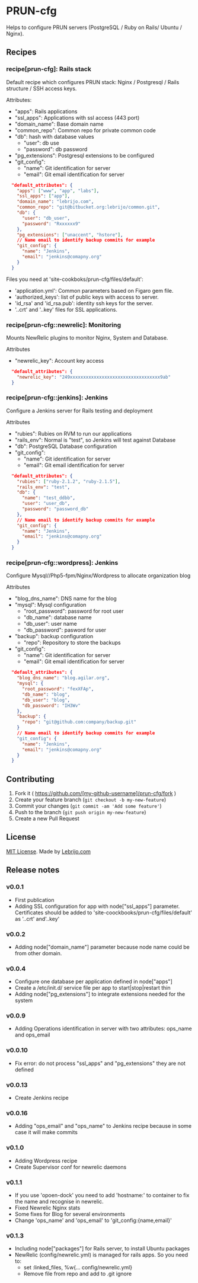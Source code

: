 # PRUN-cfg

Helps to configure PRUN servers (PostgreSQL / Ruby on Rails/ Ubuntu / Nginx).

## Recipes

### recipe[prun-cfg]: Rails stack

Default recipe which configures PRUN stack: Nginx / Postgresql / Rails structure / SSH access keys. 

Attributes:

* "apps": Rails applications
* "ssl_apps": Applications with ssl access (443 port)
* "domain_name": Base domain name
* "common_repo": Common repo for private common code
* "db": hash with database values
  * "user": db use
  * "password": db password
* "pg_extensions": Postgresql extensions to be configured
* "git_config":
  * "name": Git identification for server
  * "email": Git email identification for server

```json
  "default_attributes": {
    "apps": ["www", "app", "labs"],
    "ssl_apps": ["app"],
    "domain_name": "lebrijo.com",
    "common_repo": "git@bitbucket.org:lebrijo/common.git",
    "db": {
      "user": "db_user",
      "password": "Rxxxxxx9"
    },
    "pg_extensions": ["unaccent", "hstore"],
    // Name email to identify backup commits for example
    "git_config": {
      "name": "Jenkins",
      "email": "jenkins@comapny.org"
    }
  }
```

Files you need at 'site-cookboks/prun-cfg/files/default':

* 'application.yml': Common parameters based on Figaro gem file.
* 'authorized_keys': list of public keys with access to server.
* 'id_rsa' and 'id_rsa.pub': identity ssh keys for the server.
* '<app>.<domain>.crt' and '<app>.<domain>.key' files for SSL applications. 

### recipe[prun-cfg::newrelic]: Monitoring

Mounts NewRelic plugins to monitor Nginx, System and Database.

Attributes

* "newrelic_key": Account key access

```json
  "default_attributes": {
    "newrelic_key": "249xxxxxxxxxxxxxxxxxxxxxxxxxxxxxxxxxx9ab"
  }
```

### recipe[prun-cfg::jenkins]: Jenkins

Configure a Jenkins server for Rails testing and deployment

Attributes

* "rubies": Rubies on RVM to run our applications
* "rails_env": Normal is "test", so Jenkins will test against Database
* "db": PostgreSQL Database configuration
* "git_config":
  * "name": Git identification for server
  * "email": Git email identification for server

```json
  "default_attributes": {
    "rubies": ["ruby-2.1.2", "ruby-2.1.5"],
    "rails_env": "test",
    "db": {
      "name": "test_ddbb",
      "user": "user_db",
      "password": "password_db"
    },
    // Name email to identify backup commits for example
    "git_config": {
      "name": "Jenkins",
      "email": "jenkins@comapny.org"
    }
  }
```

### recipe[prun-cfg::wordpress]: Jenkins

Configure Mysql//Php5-fpm/Nginx/Wordpress to allocate organization blog

Attributes

* "blog_dns_name": DNS name for the blog
* "mysql": Mysql configuration
  * "root_password": password for root user
  * "db_name": database name
  * "db_user": user name
  * "db_password": pasword for user
* "backup": backup configuration
  * "repo": Repository to store the backups
* "git_config":
  * "name": Git identification for server
  * "email": Git email identification for server

```json
  "default_attributes": {
    "blog_dns_name": "blog.agilar.org",
    "mysql": {
      "root_password": "fexXFAp",
      "db_name": "blog",
      "db_user": "blog",
      "db_password": "IH3Wv"
    },
    "backup": {
      "repo": "git@github.com:company/backup.git"
    }
    // Name email to identify backup commits for example
    "git_config": {
      "name": "Jenkins",
      "email": "jenkins@comapny.org"
    }
  }
```

## Contributing

1. Fork it ( https://github.com/[my-github-username]/prun-cfg/fork )
2. Create your feature branch (`git checkout -b my-new-feature`)
3. Commit your changes (`git commit -am 'Add some feature'`)
4. Push to the branch (`git push origin my-new-feature`)
5. Create a new Pull Request

## License

[MIT License](http://opensource.org/licenses/MIT). Made by [Lebrijo.com](http://lebrijo.com)

## Release notes

### v0.0.1

* First publication
* Adding SSL configuration for app with node["ssl_apps"] parameter. Certificates should be added to 'site-coockbooks/prun-cfg/files/default' as '<app>.<domain>.crt' and'<app>.<domain>.key'
 
### v0.0.2

* Adding node["domain_name"] parameter because node name could be from other domain.

### v0.0.4

* Configure one database per application defined in node["apps"] 
* Create a /etc/init.d/<app> service file per app to start|stop|restart thin
* Adding node["pg_extensions"] to integrate extensions needed for the system

### v0.0.9

* Adding Operations identification in server with two attributes: ops_name and ops_email

### v0.0.10

* Fix error: do not process "ssl_apps" and "pg_extensions" they are not defined

### v0.0.13

* Create Jenkins recipe

### v0.0.16

* Adding "ops_email" and "ops_name" to Jenkins recipe because in some case it will make commits

### v0.1.0

* Adding Wordpress recipe
* Create Supervisor conf for newrelic daemons

### v0.1.1

* If you use 'opoen-dock' you need to add   'hostname:' to container to fix the name and recognise in newrelic.
* Fixed Newrelic Nginx stats
* Some fixes for Blog for several environments
* Change 'ops_name' and 'ops_email' to 'git_config:{name,email}'

### v0.1.3

* Including node["packages"] for Rails server, to install Ubuntu packages
* NewRelic (config/newrelic.yml) is managed for rails apps. So you need to:
    * set :linked_files, %w{... config/newrelic.yml}
    * Remove file from repo and add to .git ignore